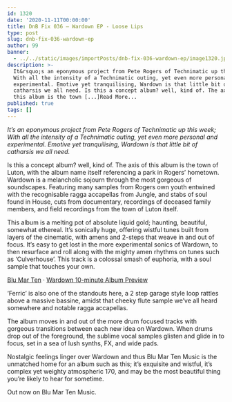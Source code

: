 ```yaml
---
id: 1320
date: '2020-11-11T00:00:00'
title: DnB Fix 036 – Wardown EP - Loose Lips
type: post
slug: dnb-fix-036-wardown-ep
author: 99
banner:
  - ../../static/images/importPosts/dnb-fix-036-wardown-ep/image1320.jpeg
description: >-
  It&rsquo;s an eponymous project from Pete Rogers of Technimatic up this week;
  With all the intensity of a Technimatic outing, yet even more personal and
  experimental. Emotive yet tranquilising, Wardown is that little bit of
  catharsis we all need. Is this a concept album? well, kind of. The axis of
  this album is the town [...]Read More...
published: true
tags: []
---
```

_It’s an eponymous project from Pete Rogers of Technimatic up this week; With all the intensity of a Technimatic outing, yet even more personal and experimental. Emotive yet tranquilising, Wardown is that little bit of catharsis we all need._

Is this a concept album? well, kind of. The axis of this album is the town of Luton, with the album name itself referencing a park in Rogers’ hometown. Wardown is a melancholic sojourn through the most gorgeous of soundscapes. Featuring many samples from Rogers own youth entwined with the recognisable ragga accapellas from Jungle, and stabs of soul found in House, cuts from documentary, recordings of deceased family members, and field recordings from the town of Luton itself. 

This album is a melting pot of absolute liquid gold; haunting, beautiful, somewhat ethereal. It’s sonically huge, offering wistful tunes built from layers of the cinematic, with amens and 2-steps that weave in and out of focus. It’s easy to get lost in the more experimental sonics of Wardown, to then resurface and roll along with the mighty amen rhythms on tunes such as ‘Culverhouse’. This track is a colossal smash of euphoria, with a soul sample that touches your own.

[Blu Mar Ten](https://soundcloud.com/blumarten "Blu Mar Ten") · [Wardown 10-minute Album Preview](https://soundcloud.com/blumarten/wardown-10-minute-album-preview "Wardown 10-minute Album Preview")

‘Ferric’ is also one of the standouts here, a 2 step garage style loop rattles above a massive bassine, amidst that cheeky flute sample we’ve all heard somewhere and notable ragga accapellas.

The album moves in and out of the more drum focused tracks with gorgeous transitions between each new idea on Wardown. When drums drop out of the foreground, the sublime vocal samples glisten and glide in to focus, set in a sea of lush synths, FX, and wide pads. 

Nostalgic feelings linger over Wardown and thus Blu Mar Ten Music is the unmatched home for an album such as this; it’s exquisite and wistful, it’s complex yet weighty atmospheric 170, and may be the most beautiful thing you’re likely to hear for sometime.  

Out now on Blu Mar Ten Music.